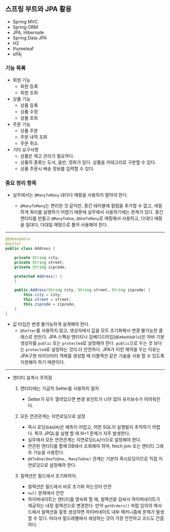 ## 스프링 부트와 JPA 활용

- Spring MVC
- Spring ORM
- JPA, Hibernate
- Spring Data JPA
- H2
- thymeleaf
- slf4j

### 기능 목록

- 회원 기능
  - 회원 등록
  - 회원 조회
- 상품 기능
  - 상품 등록
  - 상품 수정
  - 상품 조회
- 주문 기능
  - 상품 주문
  - 주문 내역 조회
  - 주문 취소
- 기타 요구사항
  - 상품은 제고 관리가 필요하다.
  - 상품의 종류는 도서, 음반, 영화가 있다. 상품을 카테고리로 구분할 수 있다.
  - 상품 주문시 배송 정보를 입력할 수 있다.

### 중요 정리 항목

- 실무에서는 `@ManyToMany` 대다다 매핑을 사용하지 말아야 한다.

  - `@ManyToMany`는 편리한 것 같지만, 중간 테이블에 컬럼을 추가할 수 없고, 세밀하게 쿼리를 실행하기 어렵기 때문에 실무에서 사용하기에는 한계가 있다. 중간 엔티티를 만들고 `@ManyToOne`, `@OneToMany`로 매핑해서 사용하고, 다대다 매핑을 일대다, 다대일 매핑으로 풀어 사용해야 한다.

---

```java
@Embeddable
@Getter
public class Address {

    private String city;
    private String street;
    private String zipcode;

    protected Address() {
    }

    public Address(String city, String street, String zipcode) {
        this.city = city;
        this.street = street;
        this.zipcode = zipcode;
    }
}
```

- 값 타입은 변경 불가능하게 설계해야 한다.
  - `@Setter`를 사용하지 않고, 생성자에서 값을 모두 초기화해서 변경 불가능한 클래스로 만든다. JPA 스펙상 엔티티나 임베디드타입(`@Embeddable`)은 자바 기본 생성자를 `public` 또는 `protected`로 설정해야 한다. `public`으로 두는 것 보다는 `protected`로 설정하는 것이 더 안전하다. JPA가 이런 제약을 두는 이유는 JPA구현 라이브러리 객체를 생성할 때 리플렉션 같은 기술을 사용 할 수 있도록 지원해야 하기 때문이다.

---

- 엔티티 설계시 주의점

  1. 엔티티에는 가급적 Setter를 사용하지 말자

     - Setter가 모두 열려있으면 변경 포인트가 너무 많아 유지보수가 어려워진다.

  2. 모든 연관관계는 지연로딩으로 설정

     - 즉시 로딩(`EAGER`)은 예측이 어렵고, 어떤 SQL이 실행될지 추적하기 어렵다. 특히 JPQL을 실행 할 때 N+1 문제가 자주 발생한다.
     - 실무에서 모든 연관관계는 지연로딩(`LAZY`)으로 설정해야 한다.
     - 연관된 엔티티를 함께 DB에서 조회해야 하며, fetch join 또는 엔티티 그래프 기능을 사용한다.
     - `@XToOne(OneToOne, ManyToOne)` 관계는 기본이 즉시로딩이므로 직접 지연로딩으로 설정해야 한다.

  3. 컬렉션은 필드에서 초기화하자.

     - 컬렉션은 필드에서 바로 초기화 하는것이 안전
     - `null` 문제에서 안전
     - 하이버네이트는 엔티티를 영속화 할 때, 컬렉션을 감싸서 하이버네이트가 제공하는 내장 컬렉션으로 변경한다. 만약 `getOrders()` 처럼 임의의 메서드에서 컬렉션을 잘못 생성하면 하이버네이트 내부 메커니즘에 문제가 발생할 수 있다. 따라서 필드레벨에서 새성하는 것이 가장 안전하고 코드도 간결하다.
